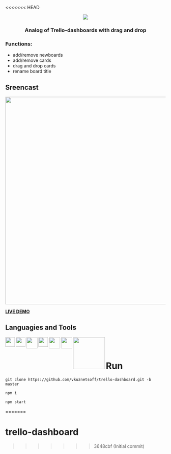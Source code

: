 <<<<<<< HEAD
<p align="center"><img src="https://s1.hostingkartinok.com/uploads/images/2022/05/da55e897fb54987332ac8b0409dfde63.jpg" > </p>

<h3 align="center"> Analog of Trello-dashboards with drag and drop </h3>

### Functions:
- add/remove newboards
- add/remove cards
- drag and drop cards
- rename board title

## Sreencast
<img src="https://s1.hostingkartinok.com/uploads/images/2022/05/ee30d7cfbb5740988e2f615021c07809.gif" width="650">

[**LIVE DEMO**](https://vkuznetsoff.github.io/trello-dashboard/)

## Languagies and Tools

<img width="30px" align="left" src="https://s1.hostingkartinok.com/uploads/images/2022/05/f2c31b8897a74da7737591378591f7b7.png" />
<img width="30px" align="left" src="https://s1.hostingkartinok.com/uploads/images/2022/05/b907542e162a3f993d9f25b8da2dfcfa.png" />
<img width="35px" align="left" src="https://s1.hostingkartinok.com/uploads/images/2022/05/35bb74122e5408633c262058e7dad2f1.png" />
<img width="30px" align="left" src="https://s1.hostingkartinok.com/uploads/images/2022/05/3c63dc7e57f797875c3060cc7bf3d547.png" />
<img width="35px" align="left" src="https://s1.hostingkartinok.com/uploads/images/2022/05/a991395c49790492a96f2d0ac873a3e7.png" />
<img width="35px" align="left" src="https://s1.hostingkartinok.com/uploads/images/2022/05/beeef1cea0192c4efd17bb1d626b78b2.png" />
<img width="100px" align="left" src="https://s1.hostingkartinok.com/uploads/images/2022/05/cda69a13613c9bde50f49cf0b6562d81.png" />



<br />
<br />


# Run

```
git clone https://github.com/vkuznetsoff/trello-dashboard.git -b master

npm i

npm start
```



=======
# trello-dashboard
>>>>>>> 3648cbf (Initial commit)
